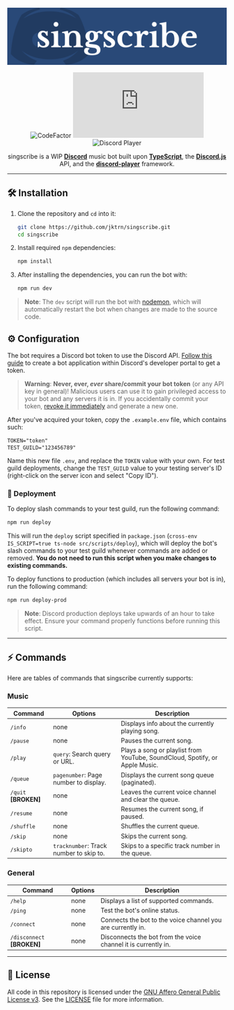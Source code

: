 <div align="center">

![Banner]

![CodeFactor]
![Discord.js]
![Discord Player]

singscribe is a WIP [**Discord**](https://discord.com/) music bot built upon [**TypeScript**](https://www.typescriptlang.org/), the [**Discord.js**](https://discord.js.org/#/) API, and the [**discord-player**](https://discord-player.js.org/) framework.

</div>

---

## 🛠️ Installation

1. Clone the repository and `cd` into it:

    ```sh
    git clone https://github.com/jktrn/singscribe.git
    cd singscribe
    ```

2. Install required `npm` dependencies:

    ```sh
    npm install
    ```

3. After installing the dependencies, you can run the bot with:

    ```sh
    npm run dev
    ```

> **Note**: The `dev` script will run the bot with [nodemon](https://nodemon.io/), which will automatically restart the bot when changes are made to the source code.


## ⚙️ Configuration

The bot requires a Discord bot token to use the Discord API. [Follow this guide](https://discordjs.guide/preparations/setting-up-a-bot-application.html#creating-your-bot) to create a bot application within Discord's developer portal to get a token.

> **Warning**: **Never, ever, *ever* share/commit your bot token** (or any API key in general)! Malicious users can use it to gain privileged access to your bot and any servers it is in. If you accidentally commit your token, [revoke it immediately](https://discordjs.guide/preparations/setting-up-a-bot-application.html#revoking-token-and-invite-link) and generate a new one.

After you've acquired your token, copy the `.example.env` file, which contains such:

```env
TOKEN="token"
TEST_GUILD="123456789"
```

Name this new file `.env`, and replace the `TOKEN` value with your own. For test guild deployments, change the `TEST_GUILD` value to your testing server's ID (right-click on the server icon and select "Copy ID").

### 🚀 Deployment

To deploy slash commands to your test guild, run the following command:

```sh
npm run deploy
```

This will run the `deploy` script specified in `package.json` (`cross-env IS_SCRIPT=true ts-node src/scripts/deploy`), which will deploy the bot's slash commands to your test guild whenever commands are added or removed. **You do not need to run this script when you make changes to existing commands.**

To deploy functions to production (which includes all servers your bot is in), run the following command:

```sh
npm run deploy-prod
```

> **Note**: Discord production deploys take upwards of an hour to take effect. Ensure your command properly functions before running this script.

---

## ⚡ Commands

Here are tables of commands that singscribe currently supports:

### Music

| Command    | Options                                     | Description                                                                 |
| ---------- | ------------------------------------------- | --------------------------------------------------------------------------- |
| `/info`    | none                                        | Displays info about the currently playing song.                             |
| `/pause`   | none                                        | Pauses the current song.                                                    |
| `/play`    | `query`: Search query or URL.               | Plays a song or playlist from YouTube, SoundCloud, Spotify, or Apple Music. |
| `/queue`   | `pagenumber`: Page number to display.       | Displays the current song queue (paginated).                                |
| `/quit` **[BROKEN]** | none                              | Leaves the current voice channel and clear the queue.                       |
| `/resume`  | none                                        | Resumes the current song, if paused.                                        |
| `/shuffle` | none                                        | Shuffles the current queue.                                                 |
| `/skip`    | none                                        | Skips the current song.                                                     |
| `/skipto`  | `tracknumber`: Track number to skip to.     | Skips to a specific track number in the queue.                              |

### General

| Command    | Options                                     | Description                                                                 |
| ---------- | ------------------------------------------- | --------------------------------------------------------------------------- |
| `/help`    | none                                        | Displays a list of supported commands.                                      |
| `/ping`    | none                                        | Test the bot's online status.                                               |
| `/connect` | none                                        | Connects the bot to the voice channel you are currently in.                 |
| `/disconnect` **[BROKEN]** | none                        | Disconnects the bot from the voice channel it is currently in.              |

--- 

## 📝 License

All code in this repository is licensed under the [GNU Affero General Public License v3](https://www.gnu.org/licenses/agpl-3.0.en.html). See the [LICENSE](LICENSE) file for more information.

[Banner]: /src/config/banner.svg
[CodeFactor]: https://img.shields.io/codefactor/grade/github/jktrn/singscribe?color=294978&style=for-the-badge&logo=codefactor&logoColor=fff
[Discord.js]: https://img.shields.io/github/package-json/dependency-version/jktrn/singscribe/discord.js?color=3e5b86&style=for-the-badge&logo=discord&logoColor=fff
[Discord Player]: https://img.shields.io/github/package-json/dependency-version/jktrn/singscribe/discord-player?color=546d93&style=for-the-badge&logo=npm&logoColor=white